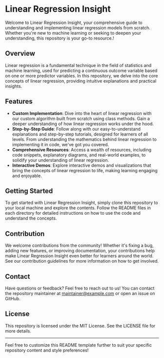 # Linear Regression Insight 

Welcome to Linear Regression Insight, your comprehensive guide to understanding and implementing linear regression models from scratch. Whether you're new to machine learning or seeking to deepen your understanding, this repository is your go-to resource.!

## Overview

Linear regression is a fundamental technique in the field of statistics and machine learning, used for predicting a continuous outcome variable based on one or more predictor variables. In this repository, we delve into the core concepts of linear regression, providing intuitive explanations and practical insights.

## Features

- **Custom Implementation**: Dive into the heart of linear regression with our custom algorithm built from scratch using class methods. Gain a deeper understanding of how linear regression works under the hood.
- **Step-by-Step Guide**: Follow along with our easy-to-understand explanations and step-by-step tutorials, designed for learners of all levels. From understanding the mathematics behind linear regression to implementing it in code, we've got you covered.
- **Comprehensive Resources**: Access a wealth of resources, including code snippets, explanatory diagrams, and real-world examples, to solidify your understanding of linear regression.
- **Interactive Demos**: Explore interactive demos and visualizations that bring the concepts of linear regression to life, making learning engaging and enjoyable.

## Getting Started

To get started with Linear Regression Insight, simply clone this repository to your local machine and explore the contents. Follow the README files in each directory for detailed instructions on how to use the code and understand the concepts.

## Contribution

We welcome contributions from the community! Whether it's fixing a bug, adding new features, or improving documentation, your contributions help make Linear Regression Insight even better for learners around the world. See our contribution guidelines for more information on how to get involved.

## Contact

Have questions or feedback? Feel free to reach out to us! You can contact the repository maintainer at [maintainer@example.com](mailto:lavishgangwani22@gmail.com) or open an issue on GitHub.

## License

This repository is licensed under the MIT License. See the LICENSE file for more details.

---

Feel free to customize this README template further to suit your specific repository content and style preferences!